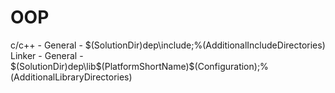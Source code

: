 # OOP
c/c++ - General - $(SolutionDir)dep\include;%(AdditionalIncludeDirectories)
Linker - General - $(SolutionDir)dep\lib\$(PlatformShortName)\$(Configuration);%(AdditionalLibraryDirectories)
